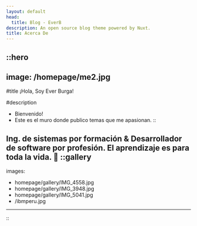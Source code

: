 ```yaml
---
layout: default
head:
  title: Blog - EverB
description: An open source blog theme powered by Nuxt.
title: Acerca De 
---
```


::hero
---
image: /homepage/me2.jpg
---
#title
¡Hola, Soy Ever Burga!

#description
- Bienvenido!
- Este es el muro donde publico temas que me apasionan.
::

Ing. de sistemas por formación & Desarrollador de software por profesión. El aprendizaje es para toda la vida. 📖
::gallery
---
images:
  - homepage/gallery/IMG_4558.jpg
  - homepage/gallery/IMG_3948.jpg
  - homepage/gallery/IMG_5041.jpg
  - /ibmperu.jpg
---
::
